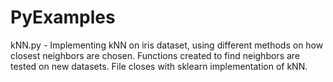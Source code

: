 # PyExamples

kNN.py - Implementing kNN on iris dataset, using different methods on how closest neighbors are chosen.
         Functions created to find neighbors are tested on new datasets. File closes with sklearn
         implementation of kNN.
